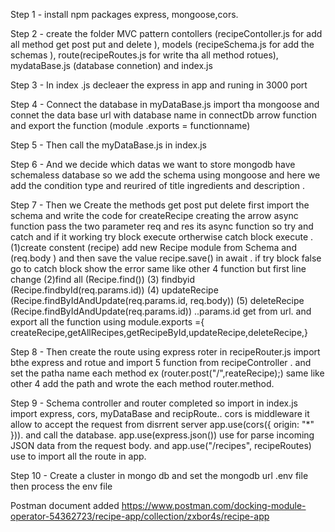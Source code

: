 Step 1 - install npm packages express, mongoose,cors.

Step 2 - create the folder MVC pattern contollers (recipeContoller.js for add all method get post put and delete ), models (recipeSchema.js for add the schemas ), route(recipeRoutes.js for write tha all method rotues), mydataBase.js (database connetion) and index.js

Step 3 - In index .js decleaer the express in app and runing in 3000 port

Step 4 - Connect the database in myDataBase.js import tha mongoose and connet the data base url with database name in connectDb arrow function and export the function (module .exports = functionname)

Step 5 - Then call the myDataBase.js in index.js

Step 6 - And we decide which datas we want to store mongodb have schemaless database so we add the schema using mongoose and here we add the condition type and reurired of title ingredients and description .

Step 7 - Then we Create the methods get post put delete first import the schema and write the code for createRecipe creating the arrow async function pass the two parameter req and res its async function so try and catch and if it working try block execute ortherwise catch block execute . (1)create constent (recipe) add new Recipe module from Schema and (req.body ) and then save the value recipe.save() in await . if try block false go to catch block show the error same like other 4 function but first line change (2)find all (Recipe.find()) (3) findbyid (Recipe.findbyId(req.params.id)) (4) updateRecipe (Recipe.findByIdAndUpdate(req.params.id, req.body)) (5) deleteRecipe (Recipe.findByIdAndUpdate(req.params.id)) ..params.id get from url. and export all the function using module.exports ={ createRecipe,getAllRecipes,getRecipeById,updateRecipe,deleteRecipe,}

Step 8 - Then create the route using express roter in recipeRouter.js import bthe express and rotue and import 5 function from recipeController . and set the patha name each method ex (router.post("/",reateRecipe);) same like other 4 add the path  and wrote the each method router.method.

Step 9 - Schema controller and router completed so import in index.js import express, cors, myDataBase and recipRoute.. cors is middleware  it allow to accept the request from disrrent server  app.use(cors({ origin: "*" })). and call the database. app.use(express.json())  use for parse incoming JSON data from the request body. and app.use("/recipes", recipeRoutes)  use to import all the route in app.

Step 10 - Create a cluster in mongo db and set the mongodb url .env file then process the env file

Postman document added
https://www.postman.com/docking-module-operator-54362723/recipe-app/collection/zxbor4s/recipe-app
